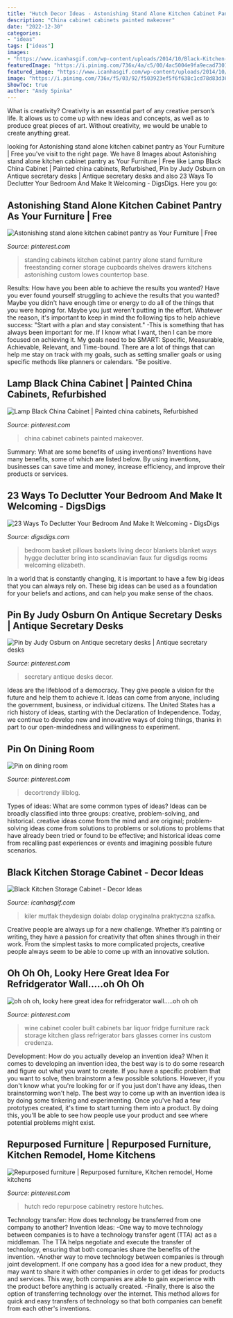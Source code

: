 ```yaml
---
title: "Hutch Decor Ideas - Astonishing Stand Alone Kitchen Cabinet Pantry As Your Furniture"
description: "China cabinet cabinets painted makeover"
date: "2022-12-30"
categories:
- "ideas"
tags: ["ideas"]
images:
- "https://www.icanhasgif.com/wp-content/uploads/2014/10/Black-Kitchen-Storage-Cabinet.jpg"
featuredImage: "https://i.pinimg.com/736x/4a/c5/00/4ac5004e9fa9ecad7301a8c6a0a04056.jpg"
featured_image: "https://www.icanhasgif.com/wp-content/uploads/2014/10/Black-Kitchen-Storage-Cabinet.jpg"
image: "https://i.pinimg.com/736x/f5/03/92/f503923ef5f6f638c1cd78d83d3657ff--free-standing-kitchen-cabinets-kitchen-cupboards.jpg"
ShowToc: true
author: "Andy Spinka"
---
```



What is creativity?
Creativity is an essential part of any creative person’s life. It allows us to come up with new ideas and concepts, as well as to produce great pieces of art. Without creativity, we would be unable to create anything great.

	

		
looking for Astonishing stand alone kitchen cabinet pantry as Your Furniture | Free you've visit to the right page. We have 8 Images about Astonishing stand alone kitchen cabinet pantry as Your Furniture | Free like Lamp Black China Cabinet | Painted china cabinets, Refurbished, Pin by Judy Osburn on Antique secretary desks | Antique secretary desks and also 23 Ways To Declutter Your Bedroom And Make It Welcoming - DigsDigs. Here you go:
		
    
## Astonishing Stand Alone Kitchen Cabinet Pantry As Your Furniture | Free

<img loading=lazy src="https://i.pinimg.com/736x/f5/03/92/f503923ef5f6f638c1cd78d83d3657ff--free-standing-kitchen-cabinets-kitchen-cupboards.jpg" onerror="this.onerror=null;this.src='https://tse3.mm.bing.net/th?id=OIP.NGf42UIBsWuMp-2HM5v27gHaJ3&amp;pid=15.1';" alt="Astonishing stand alone kitchen cabinet pantry as Your Furniture | Free">

_Source: pinterest.com_

>standing cabinets kitchen cabinet pantry alone stand furniture freestanding corner storage cupboards shelves drawers kitchens astonishing custom lowes countertop base. 

	

Results: How have you been able to achieve the results you wanted?
Have you ever found yourself struggling to achieve the results that you wanted? Maybe you didn't have enough time or energy to do all of the things that you were hoping for. Maybe you just weren't putting in the effort. Whatever the reason, it's important to keep in mind the following tips to help achieve success: 
"Start with a plan and stay consistent." -This is something that has always been important for me. If I know what I want, then I can be more focused on achieving it. My goals need to be SMART: Specific, Measurable, Achievable, Relevant, and Time-bound. There are a lot of things that can help me stay on track with my goals, such as setting smaller goals or using specific methods like planners or calendars. 
"Be positive.

    
## Lamp Black China Cabinet | Painted China Cabinets, Refurbished

<img loading=lazy src="https://i.pinimg.com/736x/8f/30/9f/8f309f6fa97f659ec69ee333e7481159.jpg" onerror="this.onerror=null;this.src='https://tse2.mm.bing.net/th?id=OIP.WUxH3x72eBpUDHrrxH-q8AHaKL&amp;pid=15.1';" alt="Lamp Black China Cabinet | Painted china cabinets, Refurbished">

_Source: pinterest.com_

>china cabinet cabinets painted makeover. 

	

Summary: What are some benefits of using inventions?
Inventions have many benefits, some of which are listed below. By using inventions, businesses can save time and money, increase efficiency, and improve their products or services.

    
## 23 Ways To Declutter Your Bedroom And Make It Welcoming - DigsDigs

<img loading=lazy src="https://www.digsdigs.com/photos/2017/12/08-a-basket-with-faux-fur-and-pillows-for-a-Scandinavian-bedroom.jpg" onerror="this.onerror=null;this.src='https://tse3.mm.bing.net/th?id=OIP.qz-hUcbIT6qwv7j9TR6SbwAAAA&amp;pid=15.1';" alt="23 Ways To Declutter Your Bedroom And Make It Welcoming - DigsDigs">

_Source: digsdigs.com_

>bedroom basket pillows baskets living decor blankets blanket ways hygge declutter bring into scandinavian faux fur digsdigs rooms welcoming elizabeth. 

	

In a world that is constantly changing, it is important to have a few big ideas that you can always rely on. These big ideas can be used as a foundation for your beliefs and actions, and can help you make sense of the chaos.

    
## Pin By Judy Osburn On Antique Secretary Desks | Antique Secretary Desks

<img loading=lazy src="https://i.pinimg.com/originals/35/6f/fa/356ffafcee8531ab7128c64f77968771.jpg" onerror="this.onerror=null;this.src='https://tse4.mm.bing.net/th?id=OIP.wIf1J9zb2tTE17YRQEixdwHaJ4&amp;pid=15.1';" alt="Pin by Judy Osburn on Antique secretary desks | Antique secretary desks">

_Source: pinterest.com_

>secretary antique desks decor. 

	

Ideas are the lifeblood of a democracy. They give people a vision for the future and help them to achieve it. Ideas can come from anyone, including the government, business, or individual citizens. The United States has a rich history of ideas, starting with the Declaration of Independence. Today, we continue to develop new and innovative ways of doing things, thanks in part to our open-mindedness and willingness to experiment.

    
## Pin On Dining Room

<img loading=lazy src="https://i.pinimg.com/736x/df/47/7f/df477f14c3508be9eddc2b294bf1f67a.jpg" onerror="this.onerror=null;this.src='https://tse2.mm.bing.net/th?id=OIP.dJZLciiCR9qkt62qDu3b8gHaLT&amp;pid=15.1';" alt="Pin on dining room">

_Source: pinterest.com_

>decortrendy lilblog. 

	

Types of ideas: What are some common types of ideas?
Ideas can be broadly classified into three groups: creative, problem-solving, and historical. creative ideas come from the mind and are original; problem-solving ideas come from solutions to problems or solutions to problems that have already been tried or found to be effective; and historical ideas come from recalling past experiences or events and imagining possible future scenarios.

    
## Black Kitchen Storage Cabinet - Decor Ideas

<img loading=lazy src="https://www.icanhasgif.com/wp-content/uploads/2014/10/Black-Kitchen-Storage-Cabinet.jpg" onerror="this.onerror=null;this.src='https://tse4.mm.bing.net/th?id=OIP.JfKBfNuytgtlr_nI5b1rwAHaIJ&amp;pid=15.1';" alt="Black Kitchen Storage Cabinet - Decor Ideas">

_Source: icanhasgif.com_

>kiler mutfak theydesign dolabı dolap oryginalna praktyczna szafka. 

	

Creative people are always up for a new challenge. Whether it’s painting or writing, they have a passion for creativity that often shines through in their work. From the simplest tasks to more complicated projects, creative people always seem to be able to come up with an innovative solution.

    
## Oh Oh Oh, Looky Here Great Idea For Refridgerator Wall.....oh Oh Oh

<img loading=lazy src="https://i.pinimg.com/736x/32/2f/94/322f94536f428f5e15a7043b8459c69e--wine-cabinets-wine-coolers.jpg" onerror="this.onerror=null;this.src='https://tse1.mm.bing.net/th?id=OIP.ONZJ866z6il6lYYuVlbRKAHaLF&amp;pid=15.1';" alt="oh oh oh, looky here great idea for refridgerator wall.....oh oh oh">

_Source: pinterest.com_

>wine cabinet cooler built cabinets bar liquor fridge furniture rack storage kitchen glass refrigerator bars glasses corner ins custom credenza. 

	

Development: How do you actually develop an invention idea?
When it comes to developing an invention idea, the best way is to do some research and figure out what you want to create. If you have a specific problem that you want to solve, then brainstorm a few possible solutions. However, if you don't know what you're looking for or if you just don't have any ideas, then brainstorming won't help. The best way to come up with an invention idea is by doing some tinkering and experimenting. Once you've had a few prototypes created, it's time to start turning them into a product. By doing this, you'll be able to see how people use your product and see where potential problems might exist.

    
## Repurposed Furniture | Repurposed Furniture, Kitchen Remodel, Home Kitchens

<img loading=lazy src="https://i.pinimg.com/736x/4a/c5/00/4ac5004e9fa9ecad7301a8c6a0a04056.jpg" onerror="this.onerror=null;this.src='https://tse4.mm.bing.net/th?id=OIP.KJLXj_OFsB09zfP1WQzQQgHaJ4&amp;pid=15.1';" alt="Repurposed furniture | Repurposed furniture, Kitchen remodel, Home kitchens">

_Source: pinterest.com_

>hutch redo repurpose cabinetry restore hutches. 

	

Technology transfer: How does technology be transferred from one company to another?
Invention Ideas: 
-One way to move technology between companies is to have a technology transfer agent (TTA) act as a middleman. The TTA helps negotiate and execute the transfer of technology, ensuring that both companies share the benefits of the invention. 
-Another way to move technology between companies is through joint development. If one company has a good idea for a new product, they may want to share it with other companies in order to get ideas for products and services. This way, both companies are able to gain experience with the product before anything is actually created. 
-Finally, there is also the option of transferring technology over the internet. This method allows for quick and easy transfers of technology so that both companies can benefit from each other's inventions.

